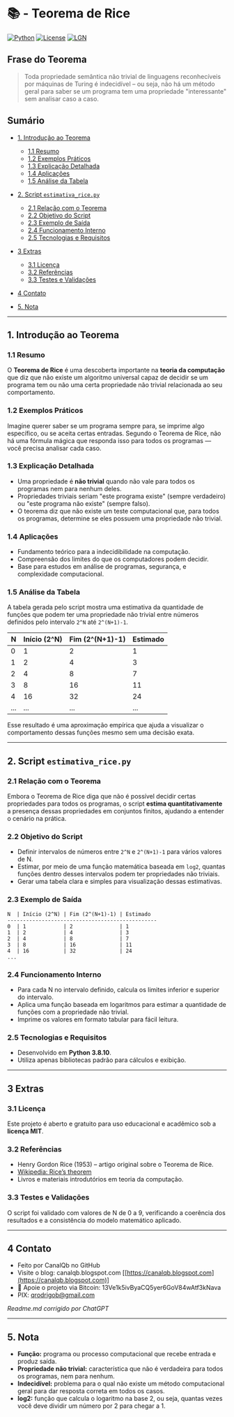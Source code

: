 # 📚 - Teorema de Rice

[![Python](https://img.shields.io/badge/Python-3.7%2B-blue.svg)](https://www.python.org/)
[![License](https://img.shields.io/badge/license-MIT-green)](LICENSE)
[![LGN](https://img.shields.io/badge/Teorema-Teorema%20de%20Rice-ff69b4.svg)](https://en.wikipedia.org/wiki/Rice%27s_theorem)

## Frase do Teorema

> Toda propriedade semântica não trivial de linguagens reconhecíveis por máquinas de Turing é indecidível – ou seja, não há um método geral para saber se um programa tem uma propriedade "interessante" sem analisar caso a caso.

## Sumário

* [1. Introdução ao Teorema](#1-introdução-ao-teorema)

  * [1.1 Resumo](#11-resumo)
  * [1.2 Exemplos Práticos](#12-exemplos-práticos)
  * [1.3 Explicação Detalhada](#13-explicação-detalhada)
  * [1.4 Aplicações](#14-aplicações)
  * [1.5 Análise da Tabela](#15-análise-da-tabela)
* [2. Script `estimativa_rice.py`](#2-script-estimativa_ricepy)

  * [2.1 Relação com o Teorema](#21-relação-com-o-teorema)
  * [2.2 Objetivo do Script](#22-objetivo-do-script)
  * [2.3 Exemplo de Saída](#23-exemplo-de-saída)
  * [2.4 Funcionamento Interno](#24-funcionamento-interno)
  * [2.5 Tecnologias e Requisitos](#25-tecnologias-e-requisitos)
* [3 Extras](#3-extras)

  * [3.1 Licença](#31-licença)
  * [3.2 Referências](#32-referencias)
  * [3.3 Testes e Validações](#33-testes-e-validações)
* [4 Contato](#4-contato)
* [5. Nota](#5-nota)

---

## 1. Introdução ao Teorema

### 1.1 Resumo

O **Teorema de Rice** é uma descoberta importante na **teoria da computação** que diz que não existe um algoritmo universal capaz de decidir se um programa tem ou não uma certa propriedade não trivial relacionada ao seu comportamento.

### 1.2 Exemplos Práticos

Imagine querer saber se um programa sempre para, se imprime algo específico, ou se aceita certas entradas. Segundo o Teorema de Rice, não há uma fórmula mágica que responda isso para todos os programas — você precisa analisar cada caso.

### 1.3 Explicação Detalhada

* Uma propriedade é **não trivial** quando não vale para todos os programas nem para nenhum deles.
* Propriedades triviais seriam "este programa existe" (sempre verdadeiro) ou "este programa não existe" (sempre falso).
* O teorema diz que não existe um teste computacional que, para todos os programas, determine se eles possuem uma propriedade não trivial.

### 1.4 Aplicações

* Fundamento teórico para a indecidibilidade na computação.
* Compreensão dos limites do que os computadores podem decidir.
* Base para estudos em análise de programas, segurança, e complexidade computacional.

### 1.5 Análise da Tabela

A tabela gerada pelo script mostra uma estimativa da quantidade de funções que podem ter uma propriedade não trivial entre números definidos pelo intervalo `2^N` até `2^(N+1)-1`.

| N   | Início (2^N) | Fim (2^(N+1)-1) | Estimado |
| --- | ------------ | --------------- | -------- |
| 0   | 1            | 2               | 1        |
| 1   | 2            | 4               | 3        |
| 2   | 4            | 8               | 7        |
| 3   | 8            | 16              | 11       |
| 4   | 16           | 32              | 24       |
| ... | ...          | ...             | ...      |

Esse resultado é uma aproximação empírica que ajuda a visualizar o comportamento dessas funções mesmo sem uma decisão exata.

---

## 2. Script `estimativa_rice.py`

### 2.1 Relação com o Teorema

Embora o Teorema de Rice diga que não é possível decidir certas propriedades para todos os programas, o script **estima quantitativamente** a presença dessas propriedades em conjuntos finitos, ajudando a entender o cenário na prática.

### 2.2 Objetivo do Script

* Definir intervalos de números entre `2^N` e `2^(N+1)-1` para vários valores de N.
* Estimar, por meio de uma função matemática baseada em `log2`, quantas funções dentro desses intervalos podem ter propriedades não triviais.
* Gerar uma tabela clara e simples para visualização dessas estimativas.

### 2.3 Exemplo de Saída

```
N  | Início (2^N) | Fim (2^(N+1)-1) | Estimado
------------------------------------------------
0  | 1            | 2               | 1
1  | 2            | 4               | 3
2  | 4            | 8               | 7
3  | 8            | 16              | 11
4  | 16           | 32              | 24
...
```

### 2.4 Funcionamento Interno

* Para cada N no intervalo definido, calcula os limites inferior e superior do intervalo.
* Aplica uma função baseada em logaritmos para estimar a quantidade de funções com a propriedade não trivial.
* Imprime os valores em formato tabular para fácil leitura.

### 2.5 Tecnologias e Requisitos

* Desenvolvido em **Python 3.8.10**.
* Utiliza apenas bibliotecas padrão para cálculos e exibição.

---

## 3 Extras

### 3.1 Licença

Este projeto é aberto e gratuito para uso educacional e acadêmico sob a **licença MIT**.

### 3.2 Referências

* Henry Gordon Rice (1953) – artigo original sobre o Teorema de Rice.
* [Wikipedia: Rice’s theorem](https://en.wikipedia.org/wiki/Rice%27s_theorem)
* Livros e materiais introdutórios em teoria da computação.

### 3.3 Testes e Validações

O script foi validado com valores de N de 0 a 9, verificando a coerência dos resultados e a consistência do modelo matemático aplicado.

---

## 4 Contato

* Feito por CanalQb no GitHub
* Visite o blog: canalqb.blogspot.com \[[https://canalqb.blogspot.com](https://canalqb.blogspot.com)]
* 💸 Apoie o projeto via Bitcoin: 13Ve1k5ivByaCQ5yer6GoV84wAtf3kNava
* PIX: [qrodrigob@gmail.com](mailto:qrodrigob@gmail.com)

*Readme.md corrigido por ChatGPT*

---

## 5. Nota

* **Função:** programa ou processo computacional que recebe entrada e produz saída.
* **Propriedade não trivial:** característica que não é verdadeira para todos os programas, nem para nenhum.
* **Indecidível:** problema para o qual não existe um método computacional geral para dar resposta correta em todos os casos.
* **log2:** função que calcula o logaritmo na base 2, ou seja, quantas vezes você deve dividir um número por 2 para chegar a 1.
